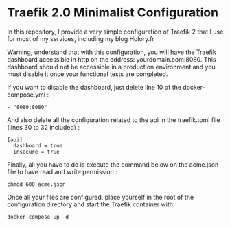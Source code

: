 # Traefik 2.0 Minimalist Configuration

In this repository, I provide a very simple configuration of Traefik 2 that I use for most of my services, including my blog Holory.fr

Warning, understand that with this configuration, you will have the Traefik dashboard accessible in http on the address: yourdomain.com:8080. This dashboard should not be accessible in a production environment and you must disable it once your functional tests are completed.

If you want to disable the dashboard, just delete line 10 of the docker-compose.yml : 

``- "8080:8080"``

And also delete all the configuration related to the api in the traefik.toml file (lines 30 to 32 included) :

    [api]
      dashboard = true
      insecure = true

Finally, all you have to do is execute the command below on the acme.json file to have read and write permission :

``chmod 600 acme.json``

Once all your files are configured, place yourself in the root of the configuration directory and start the Traefik container with: 

``docker-compose up -d``
